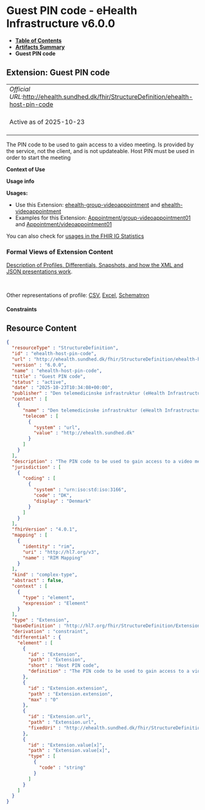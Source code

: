 # Guest PIN code - eHealth Infrastructure v6.0.0

* [**Table of Contents**](toc.md)
* [**Artifacts Summary**](artifacts.md)
* **Guest PIN code**

## Extension: Guest PIN code 

| | |
| :--- | :--- |
| *Official URL*:http://ehealth.sundhed.dk/fhir/StructureDefinition/ehealth-host-pin-code | *Version*:6.0.0 |
| Active as of 2025-10-23 | *Computable Name*:ehealth-host-pin-code |

The PIN code to be used to gain access to a video meeting. Is provided by the service, not the client, and is not updateable. Host PIN must be used in order to start the meeting

**Context of Use**

**Usage info**

**Usages:**

* Use this Extension: [ehealth-group-videoappointment](StructureDefinition-ehealth-group-videoappointment.md) and [ehealth-videoappointment](StructureDefinition-ehealth-videoappointment.md)
* Examples for this Extension: [Appointment/group-videoappointment01](Appointment-group-videoappointment01.md) and [Appointment/videoappointment01](Appointment-videoappointment01.md)

You can also check for [usages in the FHIR IG Statistics](https://packages2.fhir.org/xig/dk.ehealth.sundhed.fhir.ig.core|current/StructureDefinition/ehealth-host-pin-code)

### Formal Views of Extension Content

 [Description of Profiles, Differentials, Snapshots, and how the XML and JSON presentations work](http://build.fhir.org/ig/FHIR/ig-guidance/readingIgs.html#structure-definitions). 

 

Other representations of profile: [CSV](StructureDefinition-ehealth-host-pin-code.csv), [Excel](StructureDefinition-ehealth-host-pin-code.xlsx), [Schematron](StructureDefinition-ehealth-host-pin-code.sch) 

#### Constraints



## Resource Content

```json
{
  "resourceType" : "StructureDefinition",
  "id" : "ehealth-host-pin-code",
  "url" : "http://ehealth.sundhed.dk/fhir/StructureDefinition/ehealth-host-pin-code",
  "version" : "6.0.0",
  "name" : "ehealth-host-pin-code",
  "title" : "Guest PIN code",
  "status" : "active",
  "date" : "2025-10-23T10:34:08+00:00",
  "publisher" : "Den telemedicinske infrastruktur (eHealth Infrastructure)",
  "contact" : [
    {
      "name" : "Den telemedicinske infrastruktur (eHealth Infrastructure)",
      "telecom" : [
        {
          "system" : "url",
          "value" : "http://ehealth.sundhed.dk"
        }
      ]
    }
  ],
  "description" : "The PIN code to be used to gain access to a video meeting. Is provided by the service, not the client, and is not updateable. Host PIN must be used in order to start the meeting",
  "jurisdiction" : [
    {
      "coding" : [
        {
          "system" : "urn:iso:std:iso:3166",
          "code" : "DK",
          "display" : "Denmark"
        }
      ]
    }
  ],
  "fhirVersion" : "4.0.1",
  "mapping" : [
    {
      "identity" : "rim",
      "uri" : "http://hl7.org/v3",
      "name" : "RIM Mapping"
    }
  ],
  "kind" : "complex-type",
  "abstract" : false,
  "context" : [
    {
      "type" : "element",
      "expression" : "Element"
    }
  ],
  "type" : "Extension",
  "baseDefinition" : "http://hl7.org/fhir/StructureDefinition/Extension",
  "derivation" : "constraint",
  "differential" : {
    "element" : [
      {
        "id" : "Extension",
        "path" : "Extension",
        "short" : "Host PIN code",
        "definition" : "The PIN code to be used to gain access to a video meeting. Is provided by the service, not the client, and is not updateable. Host PIN must be used in order to start the meeting"
      },
      {
        "id" : "Extension.extension",
        "path" : "Extension.extension",
        "max" : "0"
      },
      {
        "id" : "Extension.url",
        "path" : "Extension.url",
        "fixedUri" : "http://ehealth.sundhed.dk/fhir/StructureDefinition/ehealth-host-pin-code"
      },
      {
        "id" : "Extension.value[x]",
        "path" : "Extension.value[x]",
        "type" : [
          {
            "code" : "string"
          }
        ]
      }
    ]
  }
}

```
